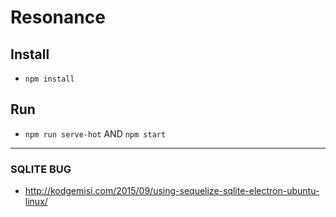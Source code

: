 # Resonance

## Install

 - `npm install`

## Run

 - `npm run serve-hot` AND `npm start`

---

### SQLITE BUG

- http://kodgemisi.com/2015/09/using-sequelize-sqlite-electron-ubuntu-linux/


